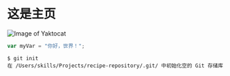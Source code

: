 # 这是主页
![Image of Yaktocat](https://octodex.github.com/images/yaktocat.png)
``` javascript
var myVar = "你好，世界！";
```
```
$ git init
在 /Users/skills/Projects/recipe-repository/.git/ 中初始化空的 Git 存储库
```
